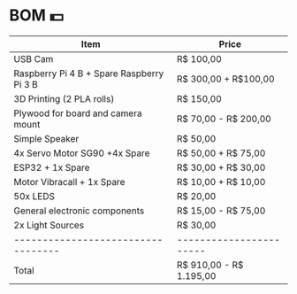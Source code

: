 # BOM 💵 

| Item                               | Price                   |
| ---------------------------------- | ----------------------- |
| USB Cam                            | R$ 100,00               |
| Raspberry Pi 4 B + Spare Raspberry Pi 3 B | R$ 300,00 + R$100,00    |
| 3D Printing (2 PLA rolls)          | R$ 150,00               |
| Plywood for board and camera mount | R$ 70,00 - R$ 200,00    |
| Simple Speaker                     | R$ 50,00                |
| 4x Servo Motor SG90 +4x Spare      | R$ 50,00 + R$ 75,00    |
| ESP32 + 1x Spare                   | R$ 30,00 + R$ 30,00     |
| Motor Vibracall + 1x Spare         | R$ 10,00 + R$ 10,00     |
| 50x LEDS                           | R$ 20,00                |
| General electronic components      | R$ 15,00 - R$ 75,00     |
| 2x Light Sources                   | R$ 30,00                |
| ---------------------------------- | ----------------------- |
| Total                              | R$ 910,00 - R$ 1.195,00 |
